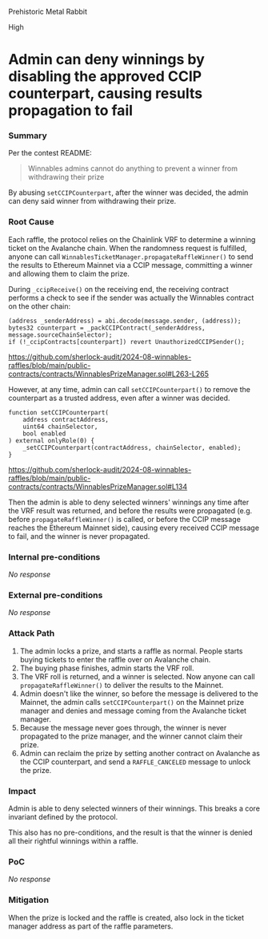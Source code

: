 Prehistoric Metal Rabbit

High

# Admin can deny winnings by disabling the approved CCIP counterpart, causing results propagation to fail

### Summary

Per the contest README:

> Winnables admins cannot do anything to prevent a winner from withdrawing their prize

By abusing `setCCIPCounterpart`, after the winner was decided, the admin can deny said winner from withdrawing their prize.

### Root Cause

Each raffle, the protocol relies on the Chainlink VRF to determine a winning ticket on the Avalanche chain. When the randomness request is fulfilled, anyone can call `WinnablesTicketManager.propagateRaffleWinner()` to send the results to Ethereum Mainnet via a CCIP message, committing a winner and allowing them to claim the prize.

During `_ccipReceive()` on the receiving end, the receiving contract performs a check to see if the sender was actually the Winnables contract on the other chain:

```solidity
(address _senderAddress) = abi.decode(message.sender, (address));
bytes32 counterpart = _packCCIPContract(_senderAddress, message.sourceChainSelector);
if (!_ccipContracts[counterpart]) revert UnauthorizedCCIPSender();
```

https://github.com/sherlock-audit/2024-08-winnables-raffles/blob/main/public-contracts/contracts/WinnablesPrizeManager.sol#L263-L265

However, at any time, admin can call `setCCIPCounterpart()` to remove the counterpart as a trusted address, even after a winner was decided. 

```solidity
function setCCIPCounterpart(
    address contractAddress,
    uint64 chainSelector,
    bool enabled
) external onlyRole(0) {
    _setCCIPCounterpart(contractAddress, chainSelector, enabled);
}
```

https://github.com/sherlock-audit/2024-08-winnables-raffles/blob/main/public-contracts/contracts/WinnablesPrizeManager.sol#L134

Then the admin is able to deny selected winners' winnings any time after the VRF result was returned, and before the results were propagated (e.g. before `propagateRaffleWinner()` is called, or before the CCIP message reaches the Ethereum Mainnet side), causing every received CCIP message to fail, and the winner is never propagated.

### Internal pre-conditions

_No response_

### External pre-conditions

_No response_

### Attack Path

1. The admin locks a prize, and starts a raffle as normal. People starts buying tickets to enter the raffle over on Avalanche chain.
2. The buying phase finishes, admin starts the VRF roll.
3. The VRF roll is returned, and a winner is selected. Now anyone can call `propagateRaffleWinner()` to deliver the results to the Mainnet.
4. Admin doesn't like the winner, so before the message is delivered to the Mainnet, the admin calls `setCCIPCounterpart()` on the Mainnet prize manager and denies and message coming from the Avalanche ticket manager.
5. Because the message never goes through, the winner is never propagated to the prize manager, and the winner cannot claim their prize.
6. Admin can reclaim the prize by setting another contract on Avalanche as the CCIP counterpart, and send a `RAFFLE_CANCELED` message to unlock the prize.

### Impact

Admin is able to deny selected winners of their winnings. This breaks a core invariant defined by the protocol.

This also has no pre-conditions, and the result is that the winner is denied all their rightful winnings within a raffle.

### PoC

_No response_

### Mitigation

When the prize is locked and the raffle is created, also lock in the ticket manager address as part of the raffle parameters.
